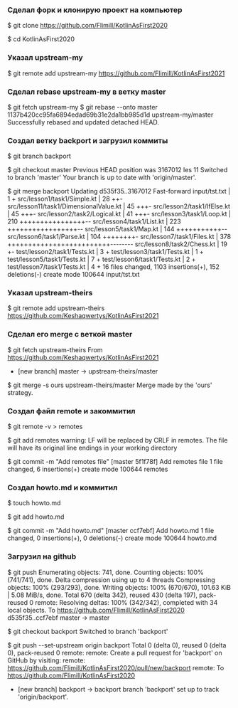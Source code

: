 ### Сделал форк и клонирую проект на компьютер
$ git clone https://github.com/Flimill/KotlinAsFirst2020

$ cd KotlinAsFirst2020
### Указал upstream-my
$ git remote add upstream-my https://github.com/Flimill/KotlinAsFirst2021


### Сделал rebase upstream-my в ветку master
$ git fetch upstream-my
$ git rebase --onto master 1137b420cc95fa6894edad69b31e2da1bb985d1d upstream-my/master
Successfully rebased and updated detached HEAD.

### Создал ветку backport и загрузил коммиты

$ git branch backport

$ git checkout master
Previous HEAD position was 3167012 les 11
Switched to branch 'master'
Your branch is up to date with 'origin/master'.

$ git merge backport
Updating d535f35..3167012
Fast-forward
 input/tst.txt                          |   1 +
 src/lesson1/task1/Simple.kt            |  28 ++-
 src/lesson11/task1/DimensionalValue.kt |  45 +++-
 src/lesson2/task1/IfElse.kt            |  45 +++-
 src/lesson2/task2/Logical.kt           |  41 +++-
 src/lesson3/task1/Loop.kt              | 210 ++++++++++++++++--
 src/lesson4/task1/List.kt              | 223 +++++++++++++++++--
 src/lesson5/task1/Map.kt               | 144 +++++++++++--
 src/lesson6/task1/Parse.kt             | 104 ++++++++-
 src/lesson7/task1/Files.kt             | 378 +++++++++++++++++++++++++--------
 src/lesson8/task2/Chess.kt             |  19 +-
 test/lesson2/task1/Tests.kt            |   3 +
 test/lesson3/task1/Tests.kt            |   1 +
 test/lesson5/task1/Tests.kt            |   7 +
 test/lesson6/task1/Tests.kt            |   2 +
 test/lesson7/task1/Tests.kt            |   4 +
 16 files changed, 1103 insertions(+), 152 deletions(-)
 create mode 100644 input/tst.txt

### Указал upstream-theirs
$ git remote add upstream-theirs https://github.com/Keshaqwertys/KotlinAsFirst2021

### Сделал его merge с веткой master
$ git fetch upstream-theirs
From https://github.com/Keshaqwertys/KotlinAsFirst2021
 * [new branch]      master     -> upstream-theirs/master

$ git merge -s ours upstream-theirs/master
Merge made by the 'ours' strategy.

### Создал файл remote и закоммитил
$ git remote -v > remotes


$ git add remotes
warning: LF will be replaced by CRLF in remotes.
The file will have its original line endings in your working directory


$ git commit -m "Add remotes file"
[master 5f1f78f] Add remotes file
 1 file changed, 6 insertions(+)
 create mode 100644 remotes

### Создал howto.md и коммитил
$ touch howto.md


$ git add howto.md


$ git commit -m "Add howto.md"
[master ccf7ebf] Add howto.md
 1 file changed, 0 insertions(+), 0 deletions(-)
 create mode 100644 howto.md

### Загрузил на github
$ git push
Enumerating objects: 741, done.
Counting objects: 100% (741/741), done.
Delta compression using up to 4 threads
Compressing objects: 100% (293/293), done.
Writing objects: 100% (670/670), 101.63 KiB | 5.08 MiB/s, done.
Total 670 (delta 342), reused 430 (delta 197), pack-reused 0
remote: Resolving deltas: 100% (342/342), completed with 34 local objects.
To https://github.com/Flimill/KotlinAsFirst2020
   d535f35..ccf7ebf  master -> master


$ git checkout backport
Switched to branch 'backport'


$ git push --set-upstream origin backport
Total 0 (delta 0), reused 0 (delta 0), pack-reused 0
remote:
remote: Create a pull request for 'backport' on GitHub by visiting:
remote:      https://github.com/Flimill/KotlinAsFirst2020/pull/new/backport
remote:
To https://github.com/Flimill/KotlinAsFirst2020
 * [new branch]      backport -> backport
branch 'backport' set up to track 'origin/backport'.

